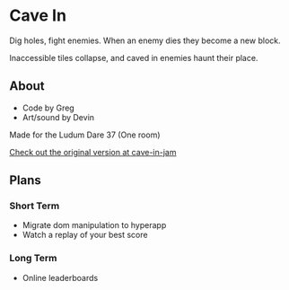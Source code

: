 # Cave In

Dig holes, fight enemies. When an enemy dies they become a new block.

Inaccessible tiles collapse, and caved in enemies haunt their place.


## About

- Code by Greg
- Art/sound by Devin

Made for the Ludum Dare 37 (One room)

[Check out the original version at cave-in-jam](https://glitch.com/~cave-in-jam)


## Plans

### Short Term

- Migrate dom manipulation to hyperapp
- Watch a replay of your best score

### Long Term

- Online leaderboards